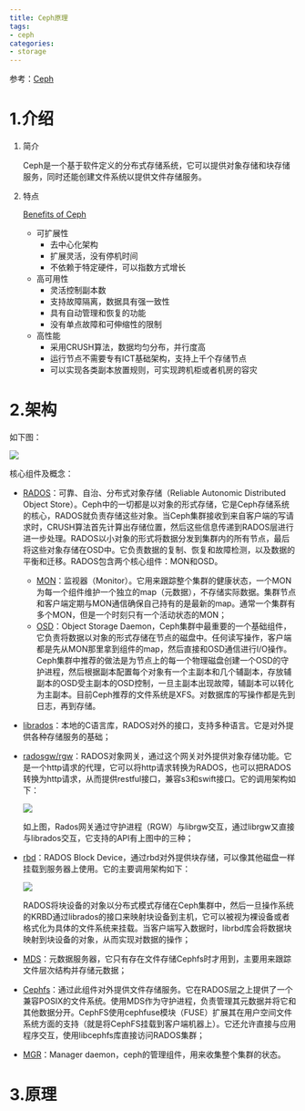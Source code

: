 ```yaml
---
title: Ceph原理
tags:
- ceph
categories:
- storage
---
```


参考：[Ceph](https://docs.ceph.com/en/latest/)

# 1.介绍

1. 简介

   Ceph是一个基于软件定义的分布式存储系统，它可以提供对象存储和块存储服务，同时还能创建文件系统以提供文件存储服务。

2. 特点

   [Benefits of Ceph](https://ceph.io/en/discover/)

   - 可扩展性
     - 去中心化架构
     - 扩展灵活，没有停机时间
     - 不依赖于特定硬件，可以指数方式增长
   - 高可用性
     - 灵活控制副本数
     - 支持故障隔离，数据具有强一致性
     - 具有自动管理和恢复的功能
     - 没有单点故障和可伸缩性的限制
   - 高性能
     - 采用CRUSH算法，数据均匀分布，并行度高
     - 运行节点不需要专有ICT基础架构，支持上千个存储节点
     - 可以实现各类副本放置规则，可实现跨机柜或者机房的容灾

# 2.架构

如下图：

![](https://images-pigo.oss-cn-beijing.aliyuncs.com/20220710182757.png)

核心组件及概念：

- [RADOS](https://ceph.com/assets/pdfs/weil-rados-pdsw07.pdf)：可靠、自治、分布式对象存储（Reliable Autonomic Distributed Object Store）。Ceph中的一切都是以对象的形式存储，它是Ceph存储系统的核心，RADOS就负责存储这些对象。当Ceph集群接收到来自客户端的写请求时，CRUSH算法首先计算出存储位置，然后这些信息传递到RADOS层进行进一步处理。RADOS以小对象的形式将数据分发到集群内的所有节点，最后将这些对象存储在OSD中。它负责数据的复制、恢复和故障检测，以及数据的平衡和迁移。RADOS包含两个核心组件：MON和OSD。

  - [MON](https://docs.ceph.com/en/latest/cephadm/services/mon)：监视器（Monitor）。它用来跟踪整个集群的健康状态，一个MON为每一个组件维护一个独立的map（元数据），不存储实际数据。集群节点和客户端定期与MON通信确保自己持有的是最新的map。通常一个集群有多个MON，但是一个时刻只有一个活动状态的MON；
  - [OSD](https://docs.ceph.com/en/latest/cephadm/services/osd/)：Object Storage Daemon，Ceph集群中最重要的一个基础组件，它负责将数据以对象的形式存储在节点的磁盘中。任何读写操作，客户端都是先从MON那里拿到组件的map，然后直接和OSD通信进行I/O操作。Ceph集群中推荐的做法是为节点上的每一个物理磁盘创建一个OSD的守护进程，然后根据副本配置每个对象有一个主副本和几个辅副本，存放辅副本的OSD受主副本的OSD控制，一旦主副本出现故障，辅副本可以转化为主副本。目前Ceph推荐的文件系统是XFS。对数据库的写操作都是先到日志，再到存储。

- [librados](https://docs.ceph.com/en/latest/rados/api/librados-intro)：本地的C语言库，RADOS对外的接口，支持多种语言。它是对外提供各种存储服务的基础；

- [radosgw/rgw](https://docs.ceph.com/en/latest/radosgw/)：RADOS对象网关，通过这个网关对外提供对象存储功能。它是一个http请求的代理，它可以将http请求转换为RADOS，也可以把RADOS转换为http请求，从而提供restful接口，兼容s3和swift接口。它的调用架构如下：

  ![](https://images-pigo.oss-cn-beijing.aliyuncs.com/20220711232214.png)

  如上图，Rados网关通过守护进程（RGW）与librgw交互，通过librgw又直接与librados交互，它支持的API有上图中的三种；

- [rbd](https://docs.ceph.com/en/latest/rbd/)：RADOS Block Device，通过rbd对外提供块存储，可以像其他磁盘一样挂载到服务器上使用。它的主要调用架构如下：

  ![](https://images-pigo.oss-cn-beijing.aliyuncs.com/20220711232901.png)

  RADOS将块设备的对象以分布式模式存储在Ceph集群中，然后一旦操作系统的KRBD通过librados的接口来映射块设备到主机，它可以被视为裸设备或者格式化为具体的文件系统来挂载。当客户端写入数据时，librbd库会将数据块映射到块设备的对象，从而实现对数据的操作；

- [MDS](https://docs.ceph.com/en/latest/cephfs/add-remove-mds/)：元数据服务器，它只有存在文件存储Cephfs时才用到，主要用来跟踪文件层次结构并存储元数据；

- [Cephfs](https://docs.ceph.com/en/latest/cephfs/)：通过此组件对外提供文件存储服务。它在RADOS层之上提供了一个兼容POSIX的文件系统。使用MDS作为守护进程，负责管理其元数据并将它和其他数据分开。CephFS使用cephfuse模块（FUSE）扩展其在用户空间文件系统方面的支持（就是将CephFS挂载到客户端机器上）。它还允许直接与应用程序交互，使用libcephfs库直接访问RADOS集群；

- [MGR](https://docs.ceph.com/en/latest/mgr/)：Manager daemon，ceph的管理组件，用来收集整个集群的状态。

# 3.原理

